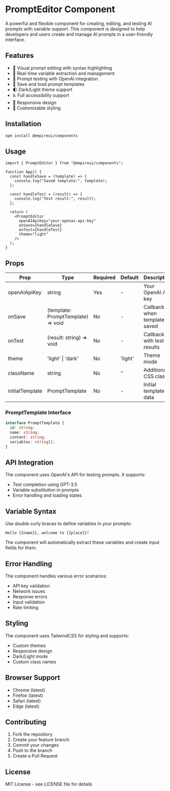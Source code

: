 # PromptEditor Component

A powerful and flexible component for creating, editing, and testing AI prompts with variable support. This component is designed to help developers and users create and manage AI prompts in a user-friendly interface.

## Features

- 📝 Visual prompt editing with syntax highlighting
- 🔄 Real-time variable extraction and management
- 🎯 Prompt testing with OpenAI integration
- 💾 Save and load prompt templates
- 🌓 Dark/Light theme support
- ♿ Full accessibility support
- 📱 Responsive design
- 🎨 Customizable styling

## Installation

```bash
npm install @empireui/components
```

## Usage

```tsx
import { PromptEditor } from "@empireui/components";

function App() {
  const handleSave = (template) => {
    console.log("Saved template:", template);
  };

  const handleTest = (result) => {
    console.log("Test result:", result);
  };

  return (
    <PromptEditor
      openAIApiKey="your-openai-api-key"
      onSave={handleSave}
      onTest={handleTest}
      theme="light"
    />
  );
}
```

## Props

| Prop            | Type                               | Required | Default | Description                     |
| --------------- | ---------------------------------- | -------- | ------- | ------------------------------- |
| openAIApiKey    | string                             | Yes      | -       | Your OpenAI API key             |
| onSave          | (template: PromptTemplate) => void | No       | -       | Callback when template is saved |
| onTest          | (result: string) => void           | No       | -       | Callback with test results      |
| theme           | 'light' \| 'dark'                  | No       | 'light' | Theme mode                      |
| className       | string                             | No       | ''      | Additional CSS class            |
| initialTemplate | PromptTemplate                     | No       | -       | Initial template data           |

### PromptTemplate Interface

```typescript
interface PromptTemplate {
  id: string;
  name: string;
  content: string;
  variables: string[];
}
```

## API Integration

The component uses OpenAI's API for testing prompts. It supports:

- Text completion using GPT-3.5
- Variable substitution in prompts
- Error handling and loading states

## Variable Syntax

Use double curly braces to define variables in your prompts:

```
Hello {{name}}, welcome to {{place}}!
```

The component will automatically extract these variables and create input fields for them.

## Error Handling

The component handles various error scenarios:

- API key validation
- Network issues
- Response errors
- Input validation
- Rate limiting

## Styling

The component uses TailwindCSS for styling and supports:

- Custom themes
- Responsive design
- Dark/Light mode
- Custom class names

## Browser Support

- Chrome (latest)
- Firefox (latest)
- Safari (latest)
- Edge (latest)

## Contributing

1. Fork the repository
2. Create your feature branch
3. Commit your changes
4. Push to the branch
5. Create a Pull Request

## License

MIT License - see LICENSE file for details
